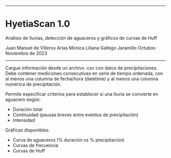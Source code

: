 *************************************************************************
# HyetiaScan 1.0
Análisis de lluvias, detección de aguaceros y gráficos de curvas de Huff

Juan Manuel de Villeros Arias
Mónica Liliana Gallego Jaramillo
Octubre-Noviembre de 2023
*************************************************************************

Cargue información desde un archivo .csv con datos de precipitaciones. 
Debe contener mediciones consecutivas en serie de tiempo ordenada, con 
al menos una columna de fecha/hora (datetime) y al menos una columna 
numérica de precipitación.

Permite especificar criterios para establecer si una lluvia se convierte en aguacero según:
- Duración total
- Continuidad (pausas breves entre eventos de precipitación)
- Intensidad

Gráficas disponibles:

- Curva de aguaceros (% duración vs % precipitación)
- Curvas de frecuencia
- Curvas de Huff
